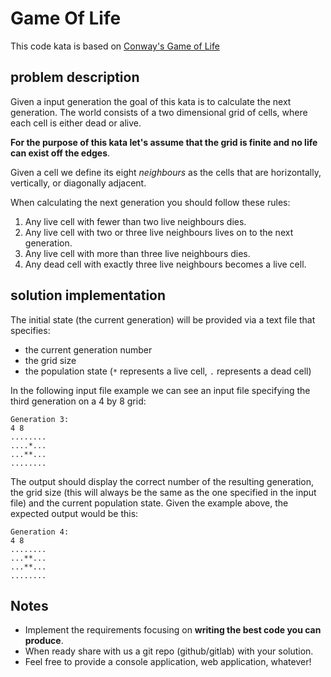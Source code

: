# Game Of Life

This code kata is based on [Conway's Game of Life](https://en.wikipedia.org/wiki/Conway%27s_Game_of_Life)

## problem description

Given a input generation the goal of this kata is to calculate the next generation.
The world consists of a two dimensional grid of cells, where each cell is either dead or alive.

**For the purpose of this kata let's assume that the grid is finite and no life can exist off the edges**.

Given a cell we define its eight _neighbours_ as the cells that are horizontally, vertically, or diagonally adjacent.

When calculating the next generation you should follow these rules:

1. Any live cell with fewer than two live neighbours dies.
2. Any live cell with two or three live neighbours lives on to the next generation.
3. Any live cell with more than three live neighbours dies.
4. Any dead cell with exactly three live neighbours becomes a live cell.

## solution implementation

The initial state (the current generation) will be provided via a text file that specifies:

- the current generation number
- the grid size
- the population state (`*` represents a live cell, `.` represents a dead cell)

In the following input file example we can see an input file specifying the third generation on a 4 by 8 grid:

```
Generation 3:
4 8
........
....*...
...**...
........
```

The output should display the correct number of the resulting generation, the grid size (this will always be the same as the one specified in the input file) and the current population state.
Given the example above, the expected output would be this:

```
Generation 4:
4 8
........
...**...
...**...
........
```

## Notes

- Implement the requirements focusing on **writing the best code you can produce**.
- When ready share with us a git repo (github/gitlab) with your solution.
- Feel free to provide a console application, web application, whatever!
